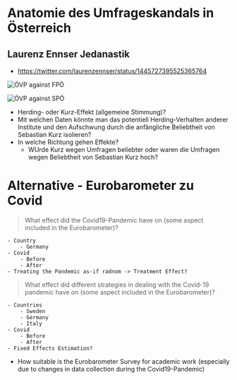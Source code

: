 # Anatomie des Umfrageskandals in Österreich

## Laurenz Ennser Jedanastik  
- https://twitter.com/laurenzennser/status/1445727395525365764 

![ÖVP against FPÖ](https://github.com/ant-le/Bachelor_Thesis/blob/main/images/ovp_vs_fpo.png)

![ÖVP against SPÖ](https://github.com/ant-le/Bachelor_Thesis/blob/main/images/ovp_vs_spo.png)

- Herding- oder Kurz-Effekt (allgemeine Stimmung)?
- Mit welchen Daten könnte man das potentiell Herding-Verhalten anderer Institute und den Aufschwung durch die anfängliche Beliebtheit von Sebastian Kurz isolieren?
- In welche Richtung gehen Effekte? 
    - WUrde Kurz wegen Umfragen beliebter oder waren die Umfragen wegen Beliebtheit von Sebastian Kurz hoch?

# Alternative - Eurobarometer zu Covid 
> What effect did the Covid19-Pandemic have on (some aspect included in the Eurobarometer)?

    - Country  
        - Germany
    - Covid
        - Before 
        - After
    - Treating the Pandemic as-if radnom -> Treatment Effect?
 
> What effect did different strategies in dealing with the Covid-19 pandemic have on (some aspect included in the Eurobarometer)?

    - Countries
        - Sweden
        - Germany 
        - Italy
    - Covid
        - Before
        - After
    - Fixed Effects Estimation?    
    
- How suitable is the Eurobarometer Survey for academic work (especially due to changes in data collection during the Covid19-Pandemic)

